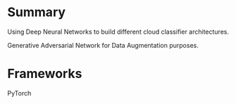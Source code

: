 # Summary

Using Deep Neural Networks to build different cloud classifier architectures.

Generative Adversarial Network for Data Augmentation purposes.

# Frameworks

PyTorch
